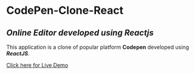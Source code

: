 # CodePen-Clone-React

## _Online Editor developed using Reactjs_

This application is a clone of popular platform **Codepen** developed using **_ReactJS_**.

[Click here for Live Demo](https://chitturi-naveenkumar.github.io/OnlineEditor)
